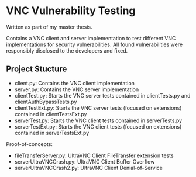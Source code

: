 # VNC Vulnerability Testing
Written as part of my master thesis.

Contains a VNC client and server implementation to test different VNC implementations for security vulnerabilities.
All found vulnerabilities were responsibly disclosed to the developers and fixed.

## Project Stucture
- client.py: Contains the VNC client implementation
- server.py: Contains the VNC server implementation
- clientTest.py: Starts the VNC server tests contained in clientTests.py and clientAuthBypassTests.py
- clientTestExt.py: Starts the VNC server tests (focused on extensions) contained in clientTestsExt.py
- serverTest.py: Starts the VNC client tests contained in serverTests.py
- serverTestExt.py: Starts the VNC client tests (focused on extensions) contained in serverTestsExt.py

Proof-of-concepts:
- fileTransferServer.py: UltraVNC Client FileTransfer extension tests
- serverUltraVNCCrash.py: UltraVNC Client Buffer Overflow
- serverUltraVNCCrash2.py: UltraVNC Client Denial-of-Service